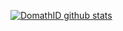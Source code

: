 [![ DomathID github stats](https://github-readme-stats.vercel.app/api?username=DomathID&show_icons=true&title_color=009999&icon_color=98B1E4&text_color=4B5F81)](https://github.com/DomathID)

